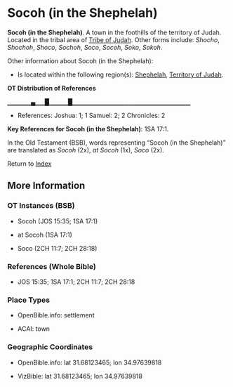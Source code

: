 # Socoh (in the Shephelah)
**Socoh (in the Shephelah)**. 
A town in the foothills of the territory of Judah. 
Located in the tribal area of [Tribe of Judah](../../../groups/md/acai/Judah.md). 
Other forms include: 
*Shocho*, *Shochoh*, *Shoco*, *Sochoh*, *Soco*, *Socoh*, *Soko*, *Sokoh*. 




Other information about Socoh (in the Shephelah):


* Is located within the following region(s): 
[Shephelah](Shephelah.md), [Territory of Judah](TerritoryOfJudah.md). 


**OT Distribution of References**

▁▁▁▁▁▄▁▁█▁▁▁▁█▁▁▁▁▁▁▁▁▁▁▁▁▁▁▁▁▁▁▁▁▁▁▁▁▁
* References: Joshua: 1; 1 Samuel: 2; 2 Chronicles: 2



**Key References for Socoh (in the Shephelah)**: 
1SA 17:1. 


In the Old Testament (BSB), words representing “Socoh (in the Shephelah)” are translated as 
*Socoh* (2x), *at Socoh* (1x), *Soco* (2x). 




Return to [Index](00-Index.md)

## More Information

### OT Instances (BSB)

* Socoh (JOS 15:35; 1SA 17:1)

* at Socoh (1SA 17:1)

* Soco (2CH 11:7; 2CH 28:18)



### References (Whole Bible)

* JOS 15:35; 1SA 17:1; 2CH 11:7; 2CH 28:18


### Place Types

* OpenBible.info: settlement

* ACAI: town



### Geographic Coordinates

* OpenBible.info: lat 31.68123465; lon 34.97639818

* VizBible: lat 31.68123465; lon 34.97639818




